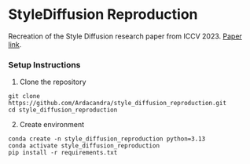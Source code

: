 # StyleDiffusion Reproduction

Recreation of the Style Diffusion research paper from ICCV 2023. [Paper link](https://arxiv.org/abs/2308.07863). 

### Setup Instructions

1. Clone the repository

```
git clone https://github.com/Ardacandra/style_diffusion_reproduction.git
cd style_diffusion_reproduction
```

2. Create environment

```
conda create -n style_diffusion_reproduction python=3.13
conda activate style_diffusion_reproduction
pip install -r requirements.txt
```